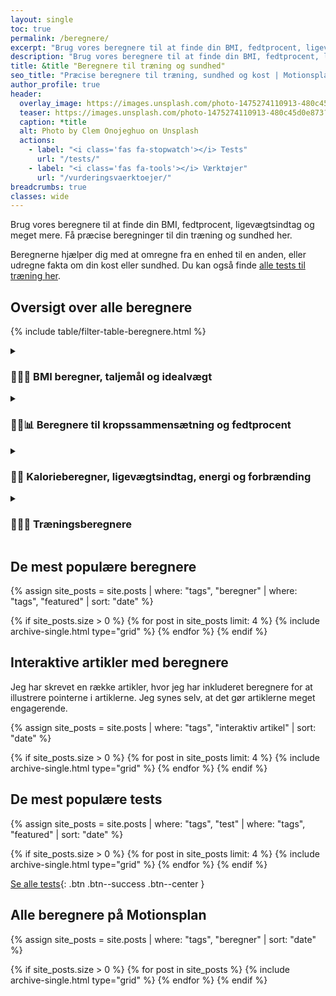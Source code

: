 ```yaml
---
layout: single
toc: true
permalink: /beregnere/
excerpt: "Brug vores beregnere til at finde din BMI, fedtprocent, ligevægtsindtag og meget mere. Få præcise beregninger til din træning og sundhed her."
description: "Brug vores beregnere til at finde din BMI, fedtprocent, ligevægtsindtag og meget mere. Få præcise beregninger til din træning og sundhed her."
title: &title "Beregnere til træning og sundhed"
seo_title: "Præcise beregnere til træning, sundhed og kost | Motionsplan"
author_profile: true
header:
  overlay_image: https://images.unsplash.com/photo-1475274110913-480c45d0e873?ixlib=rb-1.2.1&ixid=eyJhcHBfaWQiOjEyMDd9&auto=format&fit=crop&h=630&w=1200&q=60
  teaser: https://images.unsplash.com/photo-1475274110913-480c45d0e873?ixlib=rb-1.2.1&ixid=eyJhcHBfaWQiOjEyMDd9&auto=format&fit=crop&h=300&w=400&q=10
  caption: *title
  alt: Photo by Clem Onojeghuo on Unsplash
  actions:
    - label: "<i class='fas fa-stopwatch'></i> Tests"
      url: "/tests/"
    - label: "<i class='fas fa-tools'></i> Værktøjer"
      url: "/vurderingsvaerktoejer/"
breadcrumbs: true
classes: wide
---
```


Brug vores beregnere til at finde din BMI, fedtprocent, ligevægtsindtag og meget mere. Få præcise beregninger til din træning og sundhed her.

Beregnerne hjælper dig med at omregne fra en enhed til en anden, eller udregne fakta om din kost eller sundhed. Du kan også finde [alle tests til træning her](/tests/).

## Oversigt over alle beregnere

{% include table/filter-table-beregnere.html %}

<details markdown="1" class="faq">
  <summary><h3>🏋️‍♀️📏 BMI beregner, taljemål og idealvægt</h3></summary>

Det er meget populært at udregne sin BMI. Jeg har lavet en [BMI beregner](/bmi-beregner/), hvor du kan læse mere om BMI og lave en beregning af dit eget BMI. Tjek også vores [BMI beregner til børn](/bmi-beregner-boern-unge-teenagere/).

Du kan bl.a. prøve vores [beregner til idealvægt](/idealvaegt/), [taljemål](/taljemaal/) og [talje-hofte-forhold](/talje-hofte-ratio/).
</details>

<details markdown="1" class="faq">
  <summary><h3>🧑‍🔬📊 Beregnere til kropssammensætning og fedtprocent</h3></summary>

Vi har beskrevet [alle måder at måle fedtprocent på](/maal-fedtprocent/), men der er mange måder at finde sin kropskomposition på.

{% assign site_posts = site.posts | where: "tags", "test" | where: "tags", "kropskomposition" | where: "tags", "metode" | sort: "date" %}

<div class="feature__wrapper" markdown="1">

{% if site_posts.size > 0 %}
  {% for post in site_posts limit: 4 %}
    {% include archive-single.html type="grid" %}
  {% endfor %}
{% endif %}

[Alle metoder til kropskomposition](/maal-fedtprocent/){: .btn .btn--success .btn--center }

</div>

</details>

<details markdown="1" class="faq">
  <summary><h3>🍏🔢 Kalorieberegner, ligevægtsindtag, energi og forbrænding</h3></summary>

Rigtig mange er på udkig efter en kalorieberegner, som kan [udregne dit ligevægtsindtag](/ligevaegtsindtag-beregner/). Det er et af de rigtig populære punkter her på siden.

Jeg har skrevet mere om [forskellige typer kalorieberegnere](/kalorieberegner/).

{% assign site_posts = site.posts | where: "tags", "kalorieberegner" | sort: "date" %}

<div class="feature__wrapper markdown="1">
{% if site_posts.size > 0 %}
  {% for post in site_posts %}
    {% include archive-single.html type="grid" %}
  {% endfor %}
{% endif %}

</div>
</details>

<details markdown="1" class="faq">
  <summary><h3>🏋️‍♂️📐 Træningsberegnere</h3></summary>

{% assign site_posts = site.posts | where: "tags", "træning" | where: "tags", "beregner" | sort: "date" %}

<div class="feature__wrapper" markdown="1">

{% if site_posts.size > 0 %}
  {% for post in site_posts %}
    {% include archive-single.html type="grid" %}
  {% endfor %}
{% endif %}

</div>
</details>

## De mest populære beregnere

{% assign site_posts = site.posts | where: "tags", "beregner" | where: "tags", "featured" | sort: "date" %}

<div class="feature__wrapper">

{% if site_posts.size > 0 %}
  {% for post in site_posts limit: 4 %}
    {% include archive-single.html type="grid" %}
  {% endfor %}
{% endif %}

</div>

## Interaktive artikler med beregnere

Jeg har skrevet en række artikler, hvor jeg har inkluderet beregnere for at illustrere pointerne i artiklerne. Jeg synes selv, at det gør artiklerne meget engagerende.

{% assign site_posts = site.posts | where: "tags", "interaktiv artikel" | sort: "date" %}

<div class="feature__wrapper">

{% if site_posts.size > 0 %}
  {% for post in site_posts limit: 4 %}
    {% include archive-single.html type="grid" %}
  {% endfor %}
{% endif %}

</div>

## De mest populære tests

{% assign site_posts = site.posts | where: "tags", "test" | where: "tags", "featured" | sort: "date" %}

<div class="feature__wrapper" markdown="1">

{% if site_posts.size > 0 %}
  {% for post in site_posts limit: 4 %}
    {% include archive-single.html type="grid" %}
  {% endfor %}
{% endif %}

[Se alle tests](/tests/){: .btn .btn--success .btn--center }

</div>

## Alle beregnere på Motionsplan

{% assign site_posts = site.posts | where: "tags", "beregner" | sort: "date" %}

<div class="feature__wrapper">

{% if site_posts.size > 0 %}
  {% for post in site_posts %}
    {% include archive-single.html type="grid" %}
  {% endfor %}
{% endif %}

</div>
